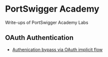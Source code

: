 # PortSwigger Academy
Write-ups of PortSwigger Academy Labs

## OAuth Authentication
- [Authenication bypass via OAuth implicit flow](OAuth/Lab1.md)